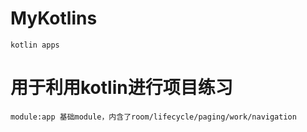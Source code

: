 # MyKotlins
    kotlin apps

# 用于利用kotlin进行项目练习
    module:app 基础module，内含了room/lifecycle/paging/work/navigation
    
